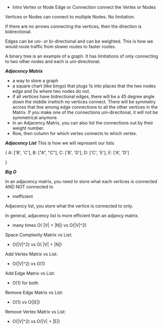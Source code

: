 - Intro
  Vertex or Node
  Edge or Connection connect the Vertex or Nodes

Vertices or Nodes can connect to multiple Nodes. No limitation.

If there are no arrows connecting the vertices, then the direction is bidirectional.

Edges can be uni- or bi-directional and can be weighted. This is how we would route traffic from slower routes to faster routes.

A binary tree is an example of a graph. It has limitations of only connecting to two other nodes and each is uni-directional.

**_Adjacency Matrix_**

- a way to store a graph
- a square chart (like bingo) that plugs 1s into places that the two nodes edge and 0s where two nodes do not.
- if all vertices have bidrectional edges, there will be a 45 degree angle down the middle inwhich no vertices connect. There will be symmetry across that line among edge connections to all the other vertices in the Matrix. If you make one of the connections uni-direcitonal, it will not be symmetrical anymore.
- In an Adjacency Matrix, you can also list the connections out by their weight number.
- Row, then column for which vertex connects to which vertex.

**_Adjacency List_**
This is how we will represent our lists

{
A: ['B', 'C'],
B: ["A", "C"],
C: ['B', 'D'],
D: ['C', 'E'],
E: ['A', 'D']

}

**_Big O_**

In an adjacency matrix, you need to store what each vertices is connected AND NOT connected to

- inefficient

Adjacency list, you store what the vertice is connected to only.

In general, adjacency list is more efficient than an adjancy matrix.

- many times O( |V| + |N|) vs O(|V|^2)

Space Complexity Matrix vs List:

- O(|V|^2) vs O( |V| + |N|)

Add Vertex Matrix vs List:

- O(|V|^2) vs O(1)

Add Edge Matrix vs List:

- O(1) for both

Remove Edge Matrix vs List:

- O(1) vs O(|E|)

Remove Vertex Matrix vs List:

- O(|V|^2) vs O(|V| + |E|)
